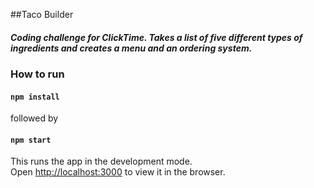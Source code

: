 
##Taco Builder
##### Coding challenge for ClickTime. Takes a list of five different types of ingredients and creates a menu and an ordering system.

### How to run
#### `npm install`
followed by
#### `npm start`

This runs the app in the development mode.<br />
Open [http://localhost:3000](http://localhost:3000) to view it in the browser.
